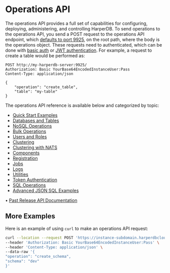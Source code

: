 # Operations API

The operations API provides a full set of capabilities for configuring, deploying, administering, and controlling HarperDB. To send operations to the operations API, you send a POST request to the operations API endpoint, which [defaults to port 9925](../../../deployments/configuration.md), on the root path, where the body is the operations object. These requests need to authenticated, which can be done with [basic auth](../../../security/basic-auth.md) or [JWT authentication](../../../security/jwt-auth.md). For example, a request to create a table would be performed as:

```http
POST http://my-harperdb-server:9925/
Authorization: Basic YourBase64EncodedInstanceUser:Pass
Content-Type: application/json

{
    "operation": "create_table",
    "table": "my-table"
}
```

The operations API reference is available below and categorized by topic:

* [Quick Start Examples](quickstart-examples.md)
* [Databases and Tables](databases-and-tables.md)
* [NoSQL Operations](nosql-operations.md)
* [Bulk Operations](bulk-operations.md)
* [Users and Roles](users-and-roles.md)
* [Clustering](clustering.md)
* [Clustering with NATS](clustering-nats.md)
* [Components](components.md)
* [Registration](registration.md)
* [Jobs](jobs.md)
* [Logs](logs.md)
* [Utilities](utilities.md)
* [Token Authentication](token-authentication.md)
* [SQL Operations](sql-operations.md)
* [Advanced JSON SQL Examples](advanced-json-sql-examples.md)

• [Past Release API Documentation](https://olddocs.harperdb.io)

## More Examples

Here is an example of using `curl` to make an operations API request:

```bash
curl --location --request POST 'https://instance-subdomain.harperdbcloud.com' \
--header 'Authorization: Basic YourBase64EncodedInstanceUser:Pass' \
--header 'Content-Type: application/json' \
--data-raw '{
"operation": "create_schema",
"schema": "dev"
}'
```
